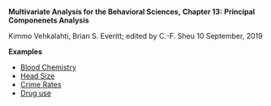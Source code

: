 **Multivariate Analysis for the Behavioral Sciences,**
**Chapter 13:**
**Principal Componenets Analysis**

Kimmo Vehkalahti, Brian S. Everitt; edited by C.-F. Sheu
10 September, 2019

**Examples**
 - [Blood Chemistry](Blood_chem.md)
 - [Head Size](Head_size.md)
 - [Crime Rates](Crime_rate.md)
 - [Drug use](Drug_use.md)
